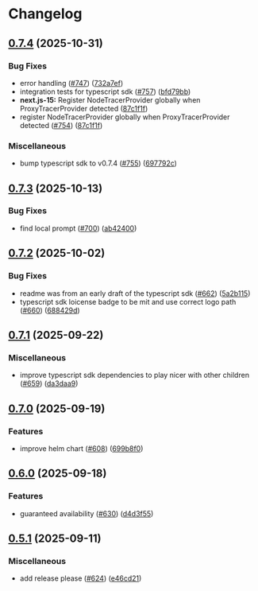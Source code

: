 # Changelog

## [0.7.4](https://github.com/langwatch/langwatch/compare/typescript-sdk@v0.7.3...typescript-sdk@v0.7.4) (2025-10-31)


### Bug Fixes

* error handling ([#747](https://github.com/langwatch/langwatch/issues/747)) ([732a7ef](https://github.com/langwatch/langwatch/commit/732a7ef0520b58ef44ec716831110d5f61d8edd7))
* integration tests for typescript sdk ([#757](https://github.com/langwatch/langwatch/issues/757)) ([bfd79bb](https://github.com/langwatch/langwatch/commit/bfd79bbdbcb00668720709bf53789aceb79b0466))
* **next.js-15:** Register NodeTracerProvider globally when ProxyTracerProvider detected ([87c1f1f](https://github.com/langwatch/langwatch/commit/87c1f1fd890b89c64ecf39997d5236dc506dd3cf))
* register NodeTracerProvider globally when ProxyTracerProvider detected ([#754](https://github.com/langwatch/langwatch/issues/754)) ([87c1f1f](https://github.com/langwatch/langwatch/commit/87c1f1fd890b89c64ecf39997d5236dc506dd3cf))


### Miscellaneous

* bump typescript sdk to v0.7.4 ([#755](https://github.com/langwatch/langwatch/issues/755)) ([697792c](https://github.com/langwatch/langwatch/commit/697792cc9242e31c091adbf18c37aca305b9a21d))

## [0.7.3](https://github.com/langwatch/langwatch/compare/typescript-sdk@v0.7.2...typescript-sdk@v0.7.3) (2025-10-13)


### Bug Fixes

* find local prompt ([#700](https://github.com/langwatch/langwatch/issues/700)) ([ab42400](https://github.com/langwatch/langwatch/commit/ab42400dea353dd72f5be66004f0cb9a11f2e7d2))

## [0.7.2](https://github.com/langwatch/langwatch/compare/typescript-sdk@v0.7.1...typescript-sdk@v0.7.2) (2025-10-02)


### Bug Fixes

* readme was from an early draft of the typescript sdk ([#662](https://github.com/langwatch/langwatch/issues/662)) ([5a2b115](https://github.com/langwatch/langwatch/commit/5a2b1151a0cd286390561c274a53b30ad73bad91))
* typescript sdk loicense badge to be mit and use correct logo path ([#660](https://github.com/langwatch/langwatch/issues/660)) ([688429d](https://github.com/langwatch/langwatch/commit/688429dc574167631091842690cd2c43867dd5da))

## [0.7.1](https://github.com/langwatch/langwatch/compare/typescript-sdk@v0.7.0...typescript-sdk@v0.7.1) (2025-09-22)


### Miscellaneous

* improve typescript sdk dependencies to play nicer with other children ([#659](https://github.com/langwatch/langwatch/issues/659)) ([da3daa9](https://github.com/langwatch/langwatch/commit/da3daa9a8013b1eb568ee256b33227fe57f9dafe))

## [0.7.0](https://github.com/langwatch/langwatch/compare/typescript-sdk@v0.6.0...typescript-sdk@v0.7.0) (2025-09-19)


### Features

* improve helm chart ([#608](https://github.com/langwatch/langwatch/issues/608)) ([699b8f0](https://github.com/langwatch/langwatch/commit/699b8f0a9ce3b05058141f00281a5b68f9874978))

## [0.6.0](https://github.com/langwatch/langwatch/compare/typescript-sdk@v0.5.1...typescript-sdk@v0.6.0) (2025-09-18)


### Features

* guaranteed availability ([#630](https://github.com/langwatch/langwatch/issues/630)) ([d4d3f55](https://github.com/langwatch/langwatch/commit/d4d3f553daaeaba1d3576141f40fc182ef2b21bf))

## [0.5.1](https://github.com/langwatch/langwatch/compare/typescript-sdk@0.5.0...typescript-sdk@v0.5.1) (2025-09-11)


### Miscellaneous

* add release please ([#624](https://github.com/langwatch/langwatch/issues/624)) ([e46cd21](https://github.com/langwatch/langwatch/commit/e46cd210e09c5dde95f030c3f92014f882272944))
